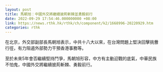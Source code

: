 ```yaml
---
layout: post
title: 馬朝旭：中國外交將繼續披荊斬棘並勇毅前行
date: 2022-09-29 17:54:46.000000000 +08:00
link: https://news.rthk.hk/rthk/ch/component/k2/1668996-20220929.htm
categories: rthk
---
```


在北京，外交部副部長馬朝旭表示，中共十八大以來，在台灣問題上堅決回擊挑釁行徑，有力阻遏外部勢力干預香港事務等。

至於未來5年會否繼續堅持鬥爭，馬朝旭形容，中方有主動迎戰的底氣，中華民族不怕鬼，中國外交將繼續披荊斬棘、勇毅前行。
